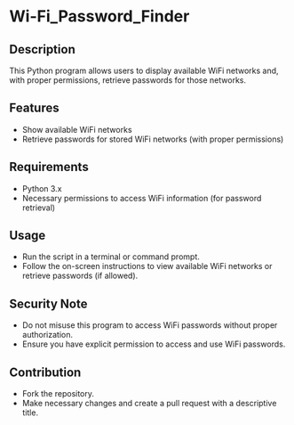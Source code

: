 # Wi-Fi_Password_Finder

## Description
This Python program allows users to display available WiFi networks and, with proper permissions, retrieve passwords for those networks.

## Features

- Show available WiFi networks
- Retrieve passwords for stored WiFi networks (with proper permissions)
  
## Requirements
- Python 3.x
- Necessary permissions to access WiFi information (for password retrieval)

## Usage
- Run the script in a terminal or command prompt.
- Follow the on-screen instructions to view available WiFi networks or retrieve passwords (if allowed).

## Security Note
- Do not misuse this program to access WiFi passwords without proper authorization.
- Ensure you have explicit permission to access and use WiFi passwords.

## Contribution
- Fork the repository.
- Make necessary changes and create a pull request with a descriptive title.


